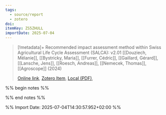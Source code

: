 ```yaml
---
tags:
  - source/report
  - zotero
doi: 
itemKey: ZS5ZHULL
importDate: 2025-07-04
---
```

>[!metadata]+
> Recommended impact  assessment method within Swiss Agricultural Life Cycle  Assessment (SALCA): v2.01
> [[Douziech, Mélanie]], [[Bystricky, Maria]], [[Furrer, Cédric]], [[Gaillard, Gérard]], [[Lansche, Jens]], [[Roesch, Andreas]], [[Nemecek, Thomas]], 
> [[Agroscope]] (2024)
> 
> [Online link](https://ira.agroscope.ch/en-US/publication/56332), [Zotero Item](zotero://select/library/items/ZS5ZHULL), [Local (PDF)](file://C:/Users/aburg/Documents/references/zotero/storage/66VX4ZZH/Douziech2024_Recommendedimpact.pdf), 

%% begin notes %%

%% end notes %%

%% Import Date: 2025-07-04T14:30:57.952+02:00 %%
